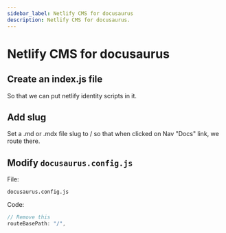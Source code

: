 ```yaml
---
sidebar_label: Netlify CMS for docusaurus
description: Netlify CMS for docusaurus.
---
```


# Netlify CMS for docusaurus

## Create an index.js file

So that we can put netlify identity scripts in it.

## Add slug

Set a .md or .mdx file slug to / so that when clicked on Nav "Docs" link, we route there.

## Modify `docusaurus.config.js`

File: 

`docusaurus.config.js`

Code:

```js
// Remove this
routeBasePath: "/",
```